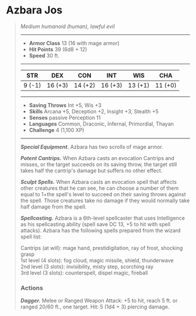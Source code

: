 # Azbara Jos
>*Medium humanoid (human), lawful evil*
>___
>- **Armor Class** 13 (16 with mage armor)
>- **Hit Points** 39 (6d8 + 12)
>- **Speed** 30 ft.
>___
>|STR|DEX|CON|INT|WIS|CHA|
>|:---:|:---:|:---:|:---:|:---:|:---:|
>|9 (-1)|16 (+3)|14 (+2)|16 (+3)|13 (+1)|11 (+0)|
>___
>- **Saving Throws** Int +5, Wis +3
>- **Skills** Arcana +5, Deception +2, Insight +3, Stealth +5
>- **Senses** passive Perception 11
>- **Languages** Common, Draconic, Infernal, Primordial, Thayan
>- **Challenge** 4 (1,100 XP)
>___
>***Special Equipment.*** Azbara has two scrolls of mage armor.  
>
>***Potent Cantrips.*** When Azbara casts an evocation Cantrips and misses, or the target succeeds on its saving throw, the target still takes half the cantrip's damage but suffers no other effect.  
>
>***Sculpt Spells.*** When Azbara casts an evocation spell that affects other creatures that he can see, he can choose a number of them equal to 1+the spell's level to succeed on their saving throws against the spell. Those creatures take no damage if they would normally take half damage from the spell.  
>
>***Spellcasting.*** Azbara is a 6th-level spellcaster that uses Intelligence as his spellcasting ability (spell save DC 13, +5 to hit with spell attacks). Azbara has the following spells prepared from the wizard spell list:  
>
>Cantrips (at will): mage hand, prestidigitation, ray of frost, shocking grasp  
>1st level (4 slots): fog cloud, magic missile, shield, thunderwave  
>2nd level (3 slots): invisibility, misty step, scorching ray  
>3rd level (3 slots): counterspell, dispel magic, fireball  
>
>### Actions
>***Dagger.*** Melee  or Ranged Weapon Attack: +5 to hit, reach 5 ft. or ranged 20/60 ft., one target. Hit: 5 (1d4 + 3) piercing damage.